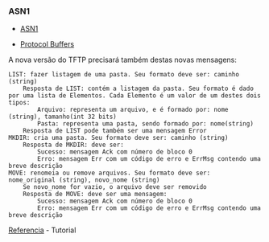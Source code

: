 ### ASN1

- [ASN1](/tftp2.asn1)

- [Protocol Buffers](/tftp2.proto)

A nova versão do TFTP precisará também destas novas mensagens:

    LIST: fazer listagem de uma pasta. Seu formato deve ser: caminho (string)
        Resposta de LIST: contém a listagem da pasta. Seu formato é dado por uma lista de Elementos. Cada Elemento é um valor de um destes dois tipos:
            Arquivo: representa um arquivo, e é formado por: nome (string), tamanho(int 32 bits)
            Pasta: representa uma pasta, sendo formado por: nome(string)
        Resposta de LIST pode também ser uma mensagem Error
    MKDIR: cria uma pasta. Seu formato deve ser: caminho (string)
        Resposta de MKDIR: deve ser:
            Sucesso: mensagem Ack com número de bloco 0
            Erro: mensagem Err com um código de erro e ErrMsg contendo uma breve descrição
    MOVE: renomeia ou remove arquivos. Seu formato deve ser:  nome_original (string), novo_nome (string)
        Se novo_nome for vazio, o arquivo deve ser removido
        Resposta de MOVE: deve ser uma mensagem:
            Sucesso: mensagem Ack com número de bloco 0
            Erro: mensagem Err com um código de erro e ErrMsg contendo uma breve descrição


[Referencia](https://moodle.ifsc.edu.br/mod/page/view.php?id=715227&forceview=1) - Tutorial